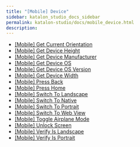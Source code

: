 ```yaml
---
title: "[Mobile] Device" 
sidebar: katalon_studio_docs_sidebar
permalink: katalon-studio/docs/mobile_device.html 
description: 
---
```

*   [\[Mobile\] Get Current Orientation](/display/KD/%5BMobile%5D+Get+Current+Orientation)
*   [\[Mobile\] Get Device Height](/display/KD/%5BMobile%5D+Get+Device+Height)
*   [\[Mobile\] Get Device Manufacturer](/display/KD/%5BMobile%5D+Get+Device+Manufacturer)
*   [\[Mobile\] Get Device OS](/display/KD/%5BMobile%5D+Get+Device+OS)
*   [\[Mobile\] Get Device OS Version](/display/KD/%5BMobile%5D+Get+Device+OS+Version)
*   [\[Mobile\] Get Device Width](/display/KD/%5BMobile%5D+Get+Device+Width)
*   [\[Mobile\] Press Back](/display/KD/%5BMobile%5D+Press+Back)
*   [\[Mobile\] Press Home](/display/KD/%5BMobile%5D+Press+Home)
*   [\[Mobile\] Switch To Landscape](/display/KD/%5BMobile%5D+Switch+To+Landscape)
*   [\[Mobile\] Switch To Native](/display/KD/%5BMobile%5D+Switch+To+Native)
*   [\[Mobile\] Switch To Portrait](/display/KD/%5BMobile%5D+Switch+To+Portrait)
*   [\[Mobile\] Switch To Web View](/display/KD/%5BMobile%5D+Switch+To+Web+View)
*   [\[Mobile\] Toggle Airplane Mode](/display/KD/%5BMobile%5D+Toggle+Airplane+Mode)
*   [\[Mobile\] Unlock Screen](/display/KD/%5BMobile%5D+Unlock+Screen)
*   [\[Mobile\] Verify Is Landscape](/display/KD/%5BMobile%5D+Verify+Is+Landscape)
*   [\[Mobile\] Verify Is Portrait](/display/KD/%5BMobile%5D+Verify+Is+Portrait)